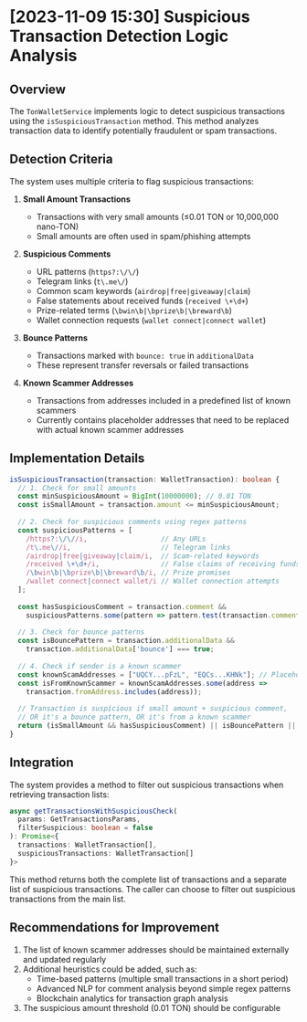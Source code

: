 # [2023-11-09 15:30] Suspicious Transaction Detection Logic Analysis

## Overview
The `TonWalletService` implements logic to detect suspicious transactions using the `isSuspiciousTransaction` method. This method analyzes transaction data to identify potentially fraudulent or spam transactions.

## Detection Criteria
The system uses multiple criteria to flag suspicious transactions:

1. **Small Amount Transactions**
   - Transactions with very small amounts (≤0.01 TON or 10,000,000 nano-TON)
   - Small amounts are often used in spam/phishing attempts

2. **Suspicious Comments**
   - URL patterns (`https?:\/\/`)
   - Telegram links (`t\.me\/`)
   - Common scam keywords (`airdrop|free|giveaway|claim`)
   - False statements about received funds (`received \+\d+`)
   - Prize-related terms (`\bwin\b|\bprize\b|\breward\b`)
   - Wallet connection requests (`wallet connect|connect wallet`)

3. **Bounce Patterns**
   - Transactions marked with `bounce: true` in `additionalData`
   - These represent transfer reversals or failed transactions

4. **Known Scammer Addresses**
   - Transactions from addresses included in a predefined list of known scammers
   - Currently contains placeholder addresses that need to be replaced with actual known scammer addresses

## Implementation Details
```typescript
isSuspiciousTransaction(transaction: WalletTransaction): boolean {
  // 1. Check for small amounts
  const minSuspiciousAmount = BigInt(10000000); // 0.01 TON
  const isSmallAmount = transaction.amount <= minSuspiciousAmount;
  
  // 2. Check for suspicious comments using regex patterns
  const suspiciousPatterns = [
    /https?:\/\//i,                  // Any URLs
    /t\.me\//i,                      // Telegram links
    /airdrop|free|giveaway|claim/i,  // Scam-related keywords
    /received \+\d+/i,               // False claims of receiving funds
    /\bwin\b|\bprize\b|\breward\b/i, // Prize promises
    /wallet connect|connect wallet/i // Wallet connection attempts
  ];
  
  const hasSuspiciousComment = transaction.comment && 
    suspiciousPatterns.some(pattern => pattern.test(transaction.comment!));
  
  // 3. Check for bounce patterns
  const isBouncePattern = transaction.additionalData && 
    transaction.additionalData['bounce'] === true;
  
  // 4. Check if sender is a known scammer
  const knownScamAddresses = ["UQCY...pFzL", "EQCs...KHNk"]; // Placeholders
  const isFromKnownScammer = knownScamAddresses.some(address => 
    transaction.fromAddress.includes(address));
  
  // Transaction is suspicious if small amount + suspicious comment,
  // OR it's a bounce pattern, OR it's from a known scammer
  return (isSmallAmount && hasSuspiciousComment) || isBouncePattern || isFromKnownScammer;
}
```

## Integration
The system provides a method to filter out suspicious transactions when retrieving transaction lists:

```typescript
async getTransactionsWithSuspiciousCheck(
  params: GetTransactionsParams,
  filterSuspicious: boolean = false
): Promise<{
  transactions: WalletTransaction[], 
  suspiciousTransactions: WalletTransaction[]
}>
```

This method returns both the complete list of transactions and a separate list of suspicious transactions. The caller can choose to filter out suspicious transactions from the main list.

## Recommendations for Improvement
1. The list of known scammer addresses should be maintained externally and updated regularly
2. Additional heuristics could be added, such as:
   - Time-based patterns (multiple small transactions in a short period)
   - Advanced NLP for comment analysis beyond simple regex patterns
   - Blockchain analytics for transaction graph analysis
3. The suspicious amount threshold (0.01 TON) should be configurable 